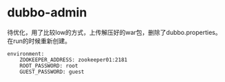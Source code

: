 # dubbo-admin

待优化，用了比较low的方式，上传解压好的war包，删除了dubbo.properties。在run的时候重新创建。

```
environment:
	ZOOKEEPER_ADDRESS: zookeeper01:2181
	ROOT_PASSWORD: root
	GUEST_PASSWORD: guest
```

